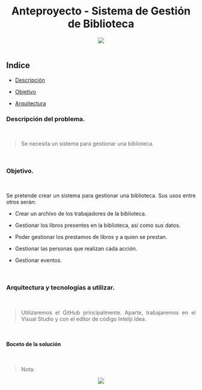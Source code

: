 <div align="justify">

<div align="center">

# Anteproyecto - Sistema de Gestión de Biblioteca

</div>

<div align="center">
  <img src="https://ethic.es/wp-content/uploads/2023/10/biblioteca.png" />
</div>

</br>

## Indice

- [Descripción](#descrip)

- [Objetivo](#obj)

- [Arquitectura](#arqui)

### Descripción del problema. <a name="descrip"></a>

</br>

>Se necesita un sistema para gestionar una biblioteca.

</br>

### Objetivo. <a name="obj"></a>

</br>

Se pretende crear un sistema para gestionar una biblioteca. Sus usos entre otros serán: 

- Crear un archivo de los trabajadores de la biblioteca.

- Gestionar los libros presentes en la biblioteca, así como sus datos.

- Poder gestionar los prestamos de libros y a quien se prestan.

- Gestionar las personas que realizan cada acción.

- Gestionar eventos.

</br>

### Arquitectura y tecnologías a utilizar. <a name="arqui"></a>

</br>

>Utilizaremos el GitHub principalmente. Aparte, trabajaremos en el Visual Studio y con el editor de código Inteliji Idea.

</br>

#### Boceto de la solución

</br>

>Nota:

<div align="center">
<img src="../img/imagen-boceto.png" />
</div>

</br>

</div>